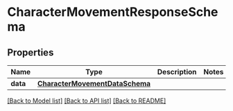 # CharacterMovementResponseSchema

## Properties
Name | Type | Description | Notes
------------ | ------------- | ------------- | -------------
**data** | [**CharacterMovementDataSchema**](CharacterMovementDataSchema.md) |  | 

[[Back to Model list]](../README.md#documentation-for-models) [[Back to API list]](../README.md#documentation-for-api-endpoints) [[Back to README]](../README.md)

